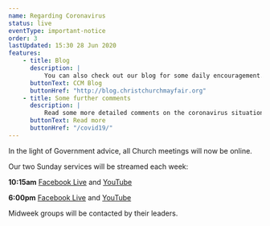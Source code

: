 ```yaml
---
name: Regarding Coronavirus
status: live
eventType: important-notice
order: 3
lastUpdated: 15:30 28 Jun 2020
features:
    - title: Blog
      description: |
          You can also check out our blog for some daily encouragement.
      buttonText: CCM Blog
      buttonHref: "http://blog.christchurchmayfair.org"
    - title: Some further comments
      description: |
          Read some more detailed comments on the coronavirus situation from Matt Fuller.
      buttonText: Read more
      buttonHref: "/covid19/"
---
```


In the light of Government advice, all Church meetings will now be online.

Our two Sunday services will be streamed each week:

**10:15am** [Facebook Live](https://www.facebook.com/christchurch.mayfair.1) and [YouTube](https://youtu.be/oMCyPnN7nd0)

**6:00pm** [Facebook Live](https://www.facebook.com/christchurch.mayfair.1) and [YouTube](https://youtu.be/4wvv2q7TZcc)

Midweek groups will be contacted by their leaders.
